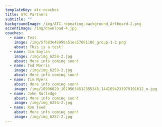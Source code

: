 ```yaml
---
templateKey: atc-coaches
title: ATC Partners
subtitle: ""
backgroundImage: /img/ATC-repeating-background_Artboard-2.png
accentimage: /img/download-4.jpg
coaches:
  - name: Test
    image: /img/5fb83e48958a51ea57681186_group-1-2.png
    about: This is a test!
  - name: Jim Boylan
    image: /img/img_6258-2.jpg
    about: More info coming soon!
  - name: Ted Morris
    image: /img/img_6259-2.jpg
    about: More info coming soon!
  - name: Tim Myers
    about: More info coming soon!
    image: /img/10996029_10205634512855345_1441094233979101612_n.jpg
  - name: John Rutledge
    about: More info coming soon!
    image: /img/img_6256-2.jpg
  - name: Ron Teed
    about: More info coming soon!
    image: /img/img_6257-2.jpg
---
```

